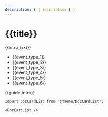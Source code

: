 ```yaml
---
description: { { description } }
---
```


# {{title}}

{{intro_text}}

- {{event_type_1}}
- {{event_type_2}}
- {{event_type_3}}
- {{event_type_4}}
- {{event_type_5}}
- {{event_type_6}}

{{guide_intro}}

```mdx-code-block
import DocCardList from '@theme/DocCardList';

<DocCardList />
```
